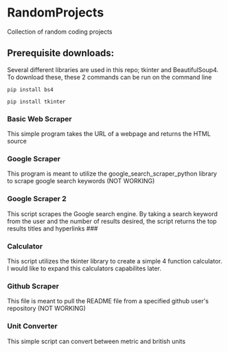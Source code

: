 # RandomProjects
Collection of random coding projects

## Prerequisite downloads:
Several different libraries are used in this repo; tkinter and BeautifulSoup4. To download these, these 2 commands can be run on the command line

`pip install bs4`

`pip install tkinter`
### Basic Web Scraper
This simple program takes the URL of a webpage and returns the HTML source
### Google Scraper
This program is meant to utilize the google_search_scraper_python library to scrape google search keywords (NOT WORKING)
### Google Scraper 2
This script scrapes the Google search engine.  By taking a search keyword from the user and the number of results desired, the script returns the top results titles and hyperlinks ###
### Calculator
This script utilizes the tkinter library to create a simple 4 function calculator. I would like to expand this calculators capabilites later.
### Github Scraper
This file is meant to pull the README file from a specified github user's repository (NOT WORKING)
### Unit Converter
This simple script can convert between metric and british units
